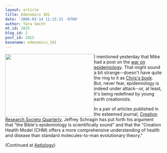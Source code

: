 ```yaml
---
layout: article
title: Edenomics 101
date: '2006-03-14 11:15:31 -0700'
author: Tara Smith
mt_id: 2025
blog_id: 2
post_id: 2025
basename: edenomics_101
---
```

<img src="http://img.photobucket.com/albums/v164/roland98/eden.jpg" alt="" width="285" height="200" style="float:left;" />I mentioned yesterday that Mike had a post on the [war on epidemiology](http://mikethemadbiologist.blogspot.com/2006/03/scienciness-and-republican-war-on.html).  That might sound a bit strange--doesn't have quite the ring to it as [Chris's book](http://www.amazon.com/gp/product/0465046754/102-4227667-0152131?v=glance&amp;n=283155).  But, never fear, epidemiology is indeed under attack--or, at least, it's being redefined by young earth creationists.  

In a pair of articles published in the esteemed journal, [Creation Research Society Quarterly](http://www.creationresearch.org/crsq.html), Jeffrey Schragin has put forth his argument that "the Bible's epidemiology is scientifically sound" and that the "Creation Health Model (CHM) offers a more comprehensive understanding of health and disease than standard molecules-to-man evolutionary theory."

(Continued at [Aetiology](http://scienceblogs.com/aetiology/2006/03/edenomics_101_1.php))
